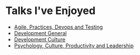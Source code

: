 # Talks I've Enjoyed

- [Agile, Practices, Devops and Testing](Agile.md)
- [Development General](Development.md)
- [Development Culture](DevelopmentCulture.md)
- [Psychology, Culture, Productivity and Leadership](PsychologyLeadership.md)
